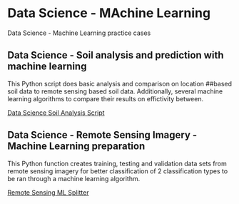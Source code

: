 # Data Science - MAchine Learning
Data Science - Machine Learning practice cases

## Data Science - Soil analysis and prediction with machine learning
This Python script does basic analysis and comparison on location ##based soil data to remote sensing based soil data.
Additionally, several machine learning algorithms to compare their results on effictivity between.

[Data Science Soil Analysis Script](Data_Science_Soil_ML.ipynb)

## Data Science - Remote Sensing Imagery - Machine Learning preparation
This Python function creates training, testing and validation data sets from remote sensing imagery for better classification of 2 classification types to be ran through a machine learning algorithm.

[Remote Sensing ML Splitter](Remote_Sensing_ML_Splitter.ipynb)
